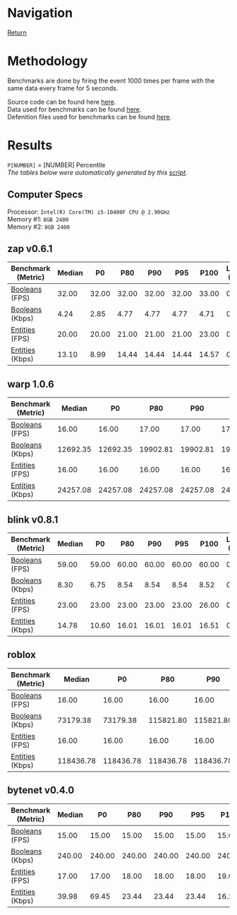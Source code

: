 # Navigation
[Return](https://github.com/1Axen/Blink/blob/main/README.md)  

# Methodology
Benchmarks are done by firing the event 1000 times per frame with the same data every frame for 5 seconds. 

Source code can be found here [here](https://github.com/1Axen/Blink/blob/main/benchmark/src).  
Data used for benchmarks can be found [here](https://github.com/1Axen/Blink/blob/main/benchmark/src/shared/benches).   
Defenition files used for benchmarks can be found [here](https://github.com/1Axen/Blink/blob/main/benchmark/definitions).  
 
# Results

`P[NUMBER]` = [NUMBER] Percentile  
*The tables below were automatically generated by this [script](https://github.com/1Axen/Blink/blob/main/benchmark/generate.luau).*
## Computer Specs
Processor: `Intel(R) Core(TM) i5-10400F CPU @ 2.90GHz `  
Memory #1: `8GB 2400`  
Memory #2: `8GB 2400`  
## zap v0.6.1
|Benchmark (Metric)|Median|P0|P80|P90|P95|P100|Loss (%)|
|---|---|---|---|---|---|---|---|
|[Booleans](https://github.com/1Axen/Blink/blob/main/benchmark/src/shared/benches/Booleans.luau) (FPS)|32.00|32.00|32.00|32.00|32.00|33.00|0%|
|[Booleans](https://github.com/1Axen/Blink/blob/main/benchmark/src/shared/benches/Booleans.luau) (Kbps)|4.24|2.85|4.77|4.77|4.77|4.71|0%|
|[Entities](https://github.com/1Axen/Blink/blob/main/benchmark/src/shared/benches/Entities.luau) (FPS)|20.00|20.00|21.00|21.00|21.00|23.00|0%|
|[Entities](https://github.com/1Axen/Blink/blob/main/benchmark/src/shared/benches/Entities.luau) (Kbps)|13.10|8.99|14.44|14.44|14.44|14.57|0%|
## warp 1.0.6
|Benchmark (Metric)|Median|P0|P80|P90|P95|P100|Loss (%)|
|---|---|---|---|---|---|---|---|
|[Booleans](https://github.com/1Axen/Blink/blob/main/benchmark/src/shared/benches/Booleans.luau) (FPS)|16.00|16.00|17.00|17.00|17.00|17.00|0%|
|[Booleans](https://github.com/1Axen/Blink/blob/main/benchmark/src/shared/benches/Booleans.luau) (Kbps)|12692.35|12692.35|19902.81|19902.81|19902.81|20167.75|0%|
|[Entities](https://github.com/1Axen/Blink/blob/main/benchmark/src/shared/benches/Entities.luau) (FPS)|16.00|16.00|16.00|16.00|16.00|16.00|0%|
|[Entities](https://github.com/1Axen/Blink/blob/main/benchmark/src/shared/benches/Entities.luau) (Kbps)|24257.08|24257.08|24257.08|24257.08|24257.08|24257.08|0%|
## blink v0.8.1
|Benchmark (Metric)|Median|P0|P80|P90|P95|P100|Loss (%)|
|---|---|---|---|---|---|---|---|
|[Booleans](https://github.com/1Axen/Blink/blob/main/benchmark/src/shared/benches/Booleans.luau) (FPS)|59.00|59.00|60.00|60.00|60.00|60.00|0%|
|[Booleans](https://github.com/1Axen/Blink/blob/main/benchmark/src/shared/benches/Booleans.luau) (Kbps)|8.30|6.75|8.54|8.54|8.54|8.52|0%|
|[Entities](https://github.com/1Axen/Blink/blob/main/benchmark/src/shared/benches/Entities.luau) (FPS)|23.00|23.00|23.00|23.00|23.00|26.00|0%|
|[Entities](https://github.com/1Axen/Blink/blob/main/benchmark/src/shared/benches/Entities.luau) (Kbps)|14.78|10.60|16.01|16.01|16.01|16.51|0%|
## roblox 
|Benchmark (Metric)|Median|P0|P80|P90|P95|P100|Loss (%)|
|---|---|---|---|---|---|---|---|
|[Booleans](https://github.com/1Axen/Blink/blob/main/benchmark/src/shared/benches/Booleans.luau) (FPS)|16.00|16.00|16.00|16.00|16.00|17.00|0%|
|[Booleans](https://github.com/1Axen/Blink/blob/main/benchmark/src/shared/benches/Booleans.luau) (Kbps)|73179.38|73179.38|115821.80|115821.80|115821.80|74540.51|0%|
|[Entities](https://github.com/1Axen/Blink/blob/main/benchmark/src/shared/benches/Entities.luau) (FPS)|16.00|16.00|16.00|16.00|16.00|16.00|0%|
|[Entities](https://github.com/1Axen/Blink/blob/main/benchmark/src/shared/benches/Entities.luau) (Kbps)|118436.78|118436.78|118436.78|118436.78|118436.78|118436.78|0%|
## bytenet v0.4.0
|Benchmark (Metric)|Median|P0|P80|P90|P95|P100|Loss (%)|
|---|---|---|---|---|---|---|---|
|[Booleans](https://github.com/1Axen/Blink/blob/main/benchmark/src/shared/benches/Booleans.luau) (FPS)|15.00|15.00|15.00|15.00|15.00|15.00|0%|
|[Booleans](https://github.com/1Axen/Blink/blob/main/benchmark/src/shared/benches/Booleans.luau) (Kbps)|240.00|240.00|240.00|240.00|240.00|240.00|0%|
|[Entities](https://github.com/1Axen/Blink/blob/main/benchmark/src/shared/benches/Entities.luau) (FPS)|17.00|17.00|18.00|18.00|18.00|19.00|0%|
|[Entities](https://github.com/1Axen/Blink/blob/main/benchmark/src/shared/benches/Entities.luau) (Kbps)|39.98|69.45|23.44|23.44|23.44|16.23|0%|